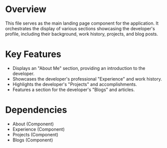 # Overview

This file serves as the main landing page component for the application. It orchestrates the display of various sections showcasing the developer's profile, including their background, work history, projects, and blog posts.

# Key Features

-   Displays an "About Me" section, providing an introduction to the developer.
-   Showcases the developer's professional "Experience" and work history.
-   Highlights the developer's "Projects" and accomplishments.
-   Features a section for the developer's "Blogs" and articles.

# Dependencies

-   About (Component)
-   Experience (Component)
-   Projects (Component)
-   Blogs (Component)

